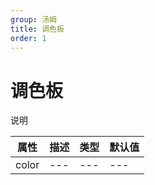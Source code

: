 ```yaml
---
group: 汤姆
title: 调色板
order: 1
---
```


# 调色板

说明

<code src='./example'></code>

| 属性  | 描述 | 类型 | 默认值 |
| ----- | ---- | ---- | ------ |
| color | ---  | ---  | ---    |

<!-- ```jsx -->
<!-- import { LiBin } from 'workbook'; -->
<!---->
<!-- export default () => <LiBin title="Hello dumi!" />; -->
<!-- ``` -->
